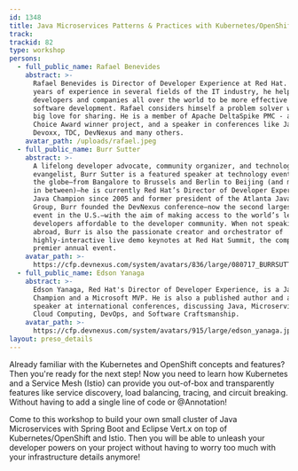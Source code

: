 ```yaml
---
id: 1348
title: Java Microservices Patterns & Practices with Kubernetes/OpenShift and Istio
track:
trackid: 82
type: workshop
persons:
  - full_public_name: Rafael Benevides
    abstract: >-
      Rafael Benevides is Director of Developer Experience at Red Hat. With many
      years of experience in several fields of the IT industry, he helps
      developers and companies all over the world to be more effective in
      software development. Rafael considers himself a problem solver who has a
      big love for sharing. He is a member of Apache DeltaSpike PMC - a Duke’s
      Choice Award winner project, and a speaker in conferences like JavaOne,
      Devoxx, TDC, DevNexus and many others.
    avatar_path: /uploads/rafael.jpeg
  - full_public_name: Burr Sutter
    abstract: >-
      A lifelong developer advocate, community organizer, and technology
      evangelist, Burr Sutter is a featured speaker at technology events around
      the globe—from Bangalore to Brussels and Berlin to Beijing (and most parts
      in between)—he is currently Red Hat’s Director of Developer Experience. A
      Java Champion since 2005 and former president of the Atlanta Java User
      Group, Burr founded the DevNexus conference—now the second largest Java
      event in the U.S.—with the aim of making access to the world’s leading
      developers affordable to the developer community. When not speaking
      abroad, Burr is also the passionate creator and orchestrator of
      highly-interactive live demo keynotes at Red Hat Summit, the company’s
      premier annual event.
    avatar_path: >-
      https://cfp.devnexus.com/system/avatars/836/large/080717_BURRSUTTER_HEADSHOT_6INX6IN_300DPI.JPG?1506781615
  - full_public_name: Edson Yanaga
    abstract: >-
      Edson Yanaga, Red Hat's Director of Developer Experience, is a Java
      Champion and a Microsoft MVP. He is also a published author and a frequent
      speaker at international conferences, discussing Java, Microservices,
      Cloud Computing, DevOps, and Software Craftsmanship.
    avatar_path: >-
      https://cfp.devnexus.com/system/avatars/915/large/edson_yanaga.jpg?1507757067
layout: preso_details
---
```



Already familiar with the Kubernetes and OpenShift concepts and features? Then you're ready for the next step! Now you need to learn how Kubernetes and a Service Mesh (Istio) can provide you out-of-box and transparently features like service discovery, load balancing, tracing, and circuit breaking. Without having to add a single line of code or @Annotation!

Come to this workshop to build your own small cluster of Java Microservices with Spring Boot and Eclipse Vert.x on top of Kubernetes/OpenShift and Istio. Then you will be able to unleash your developer powers on your project without having to worry too much with your infrastructure details anymore!